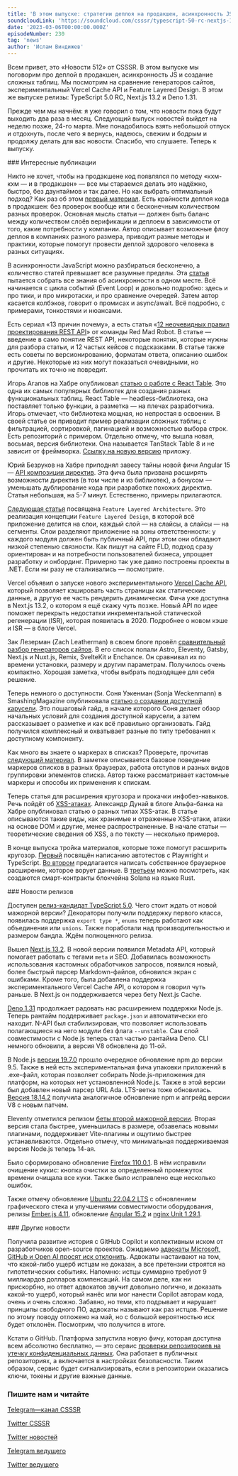 ```yaml
---
title: 'В этом выпуске: стратегии деплоя на продакшен, асинхронность JS, сравнение генераторов сайтов, экспериментальный Vercel Cache API и Feature Layered Design. И релизы: TypeScript 5.0 RC, Next.js 13.2 и Deno 1.31.'
soundcloudLink: 'https://soundcloud.com/csssr/typescript-50-rc-nextjs-132-feature-layered-design-deno-131-deploy-na-prod'
date: '2023-03-06T00:00:00.000Z'
episodeNumber: 230
tag: 'news'
author: 'Ислам Виндижев'
---
```


Всем привет, это «Новости 512» от CSSSR. В этом выпуске мы поговорим про деплой в продакшен, асинхронность JS и создание сложных таблиц. Мы посмотрим на сравнение генераторов сайтов, экспериментальный Vercel Cache API и Feature Layered Design. В этом же выпуске релизы: TypeScript 5.0 RC, Next.js 13.2 и Deno 1.31.

Прежде чем мы начнём: я уже говорил о том, что новости пока будут выходить два раза в месяц. Следующий выпуск новостей выйдет на неделю позже, 24-го марта. Мне понадобилось взять небольшой отпуск и отдохнуть, после чего я вернусь, надеюсь, свежим и бодрым и продолжу делать для вас новости. Спасибо, что слушаете. Теперь к выпуску.

<ParagraphWithImage imageName="laptopNews" >
  ### Интересные публикации

Никто не хочет, чтобы на продакшене код появлялся по методу «кхм-кхм — и в продакшен» — все мы стараемся делать это надёжно, быстро, без даунтаймов и так далее. Но как выбрать оптимальный подход? Как раз об этом [первый материал](https://blog.pragmaticengineer.com/shipping-to-production/). Есть крайности деплоя кода в продакшен: без проверок вообще или с бесконечным количеством разных проверок. Основная мысль статьи — должен быть баланс между количеством слоёв верификации и деплоем в зависимости от того, какие потребности у компании. Автор описывает возможные флоу деплоя в компаниях разного размера, приводит разные методы и практики, которые помогут провести деплой здорового человека в разных ситуациях.
</ParagraphWithImage>

В асинхронности JavaScript можно разбираться бесконечно, а количество статей превышает все разумные пределы. Эта [статья](https://habr.com/ru/company/yandex/blog/718084/) пытается собрать все знания об асинхронности в одном месте. Всё начинается c цикла событий (Event Loop) и довольно подробно: здесь и про тики, и про микротаски, и про сравнение очередей. Затем автор касается колбэков, говорит о промисах и async/await. Всё подробно, с примерами, тонкостями и нюансами.

Есть сериал «13 причин почему», а есть статья «[12 неочевидных правил проектирования REST API](https://habr.com/ru/company/redmadrobot/blog/719222/)» от команды Red Mad Robot. В статье — введение в само понятие REST API, некоторые понятия, которые нужны для разбора статьи, и 12 частых кейсов с подсказками. В статье также есть советы по версионированию, форматам ответа, описанию ошибок и другие. Некоторые из них могут показаться очевидными, но прочитать их точно не повредит.

Игорь Агапов на Хабре опубликовал [статью о работе с React Table](https://habr.com/ru/company/timeweb/blog/719796/). Это одна их самых популярных библиотек для создания разных функциональных таблиц. React Table — headless-библиотека, она поставляет только функции, а разметка — на плечах разработчика. Игорь отмечает, что библиотека мощная, но непростая в освоении. В своей статье он приводит пример реализации сложных таблиц с фильтрацией, сортировкой, пагинацией и возможностью выбора строк. Есть репозиторий с примером. Отдельно отмечу, что вышла новая, восьмая, версия библиотеки. Она называется TanStack Table 8 и не зависит от фреймворка. [Ссылку на новую версию](https://github.com/TanStack/table) приложу.

Юрий Безруков на Хабре приподнял завесу тайны новой фичи Angular 15 — [API композиции директив](https://habr.com/ru/post/718692/). Эта фича была призвана расширять возможности директив (в том числе и из библиотек), а бонусом — уменьшать дублирование кода при разработке похожих директив. Статья небольшая, на 5-7 минут. Естественно, примеры прилагаются.

[Следующая статья](https://blog.bitsrc.io/understand-the-most-reliable-frontend-architecture-c8578e3166b#7f5b) посвящена `Feature Layered Architecture`. Это реализация концепции `Feature Layered Design`, в которой всё приложение делится на слои, каждый слой — на слайсы, а слайсы — на сегменты. Слои разделяют приложение на зоны ответственности: у каждого модуля должен быть публичный API, при этом они обладают низкой степенью связности. Как пишут на сайте FLD, подход сразу ориентирован и на потребности пользователей бизнеса, упрощает разработку и онбординг. Примерно так уже давно построены проекты в .NET. Если ни разу не сталкивались — посмотрите.

Vercel объявил о запуске нового экспериментального [Vercel Cache API](https://vercel.com/blog/vercel-cache-api-nextjs-cache), который позволяет кэшировать часть страницы как статические данные, а другую ее часть рендерить динамически. Фича уже доступна в Next.js 13.2, о котором я ещё скажу чуть позже. Новый API по идее поможет перекрыть недостатки инкрементальной статической регенерации (ISR), которая появилась в 2020. Подробнее о новом кэше и ISR — в блоге Vercel.

Зак Лезерман (Zach Leatherman) в своем блоге провёл [сравнительный разбор генераторов сайтов](https://www.zachleat.com/web/site-generator-review/). В его список попали Astro, Eleventy, Gatsby, Next.js и Nuxt.js, Remix, SvelteKit и Enchance. Он сравнивал их по времени установки, размеру и другим параметрам. Получилось очень компактно. Хорошая заметка, чтобы выбрать подходящее для себя решение.

Теперь немного о доступности. Соня Уэкенман (Sonja Weckenmann) в SmashingMagazine опубликовала [статью о создании доступной карусели](https://www.smashingmagazine.com/2023/02/guide-building-accessible-carousels/). Это пошаговый гайд, в начале которого Соня делает обзор начальных условий для создания доступной карусели, а затем рассказывает о разметке и как всё правильно организовать. Гайд получился комплексный и охватывает разные по типу требования к доступному компоненту.

Как много вы знаете о маркерах в списках? Проверьте, прочитав [следующий материал](https://css-tricks.com/everything-you-need-to-know-about-the-gap-after-the-list-marker/). В заметке описывается базовое поведение маркеров списков в разных браузерах, работа отступов и разных видов группировки элементов списка. Автор также рассматривает кастомные маркеры и способы их применения к спискам.

Теперь статья для расширения кругозора и прокачки инфобез-навыков. Речь пойдёт об [XSS-атаках](https://habr.com/ru/company/alfa/blog/717896/). Александр Дунай в блоге Альфа-банка на Хабре опубликовал статью о разных типах XSS-атак. В статье описываются такие виды, как хранимые и отраженные XSS-атаки, атаки на основе DOM и другие, менее распространенные. В начале статьи — теоретические сведения об XSS, а по тексту — несколько примеров.

В конце выпуска тройка материалов, которые тоже помогут расширить кругозор. [Первый](https://habr.com/ru/post/718814/) посвящён написанию автотестов с Playwright и TypeScript. [Во втором](https://mattfrisbie.substack.com/p/spy-chrome-extension) предлагается написать собственное браузерное расширение, которое ворует данные. В [третьем](https://habr.com/ru/post/716312/) можно посмотреть, как создаются смарт-контракты блокчейна Solana на языке Rust.

<ParagraphWithImage imageName="manWithLaptop">
  ### Новости релизов

Доступен [релиз-кандидат TypeScript 5.0](https://devblogs.microsoft.com/typescript/announcing-typescript-5-0-rc/). Чего стоит ждать от новой мажорной версии? Декораторы получили поддержку первого класса, появилась поддержка `export type *`, `enums` теперь работают как объединения или `unions`. Также поработали над производительностью и размером бандла. Ждём полноценного релиза.
</ParagraphWithImage>

Вышел [Next.js 13.2](https://nextjs.org/blog/next-13-2). В новой версии появился Metadata API, который помогает работать с тегами `meta` и SEO. Добавилась возможность использования кастомных обработчиков запросов, появился новый, более быстрый парсер Markdown-файлов, обновился экран с ошибками. Кроме того, была добавлена поддержка экспериментального Vercel Cache API, о котором я говорил чуть раньше. В Next.js он поддерживается через бету Next.js Cache.

[Deno 1.31](https://deno.com/blog/v1.31) продолжает радовать нас расширением поддержки Node.js. Теперь рантайм поддерживает `package.json` и автоматически его находит. N-API был стабилизирован, что позволяет использовать полагающиеся на него модули без флага `--unstable`. Сам слой совместимости с Node.js теперь стал частью рантайма Deno. CLI немного обновили, а версия V8 обновлена до 11-ой.

В Node.js [версии 19.7.0](https://nodejs.org/en/blog/release/v19.7.0/) прошло очередное обновление npm до версии 9.5. Также в ней есть экспериментальная фича упаковки приложений в .exe-файл, которая позволяет собирать Node.js-приложения для платформ, на которых нет установленной Node.js. Также в этой версии был добавлен новый парсер URL Ada. LTS-ветка тоже обновилась. [Версия 18.14.2](https://nodejs.org/en/blog/release/v18.14.2/) получила аналогичное обновление npm и апгрейд версии V8 с новым патчем.

Eleventy отметился релизом [беты второй мажорной версии](https://www.11ty.dev/blog/eleventy-v2-beta/). Вторая версия стала быстрее, уменьшилась в размере, обзавелась новыми плагинами, поддерживает Vite-плагины и ощутимо быстрее устанавливаются. Отдельно отмечу, что минимальная поддерживаемая версия Node.js теперь 14-ая.

Было сформировано обновление [Firefox 110.0.1](https://www.mozilla.org/en-US/firefox/110.0.1/releasenotes/). В нём исправили очищение кукис: кнопка очистки за определенный промежуток времени очищала все куки. Также было исправлено еще несколько ошибок.

Также отмечу обновление [Ubuntu 22.04.2 LTS](https://lists.ubuntu.com/archives/ubuntu-announce/2023-February/000286.html) с обновлением графического стека и улучшениями совместимости оборудования, релизы [Ember.js 4.11](https://github.com/emberjs/ember.js/releases/tag/v4.11.0), обновление [Angular 15.2](https://github.com/angular/angular/releases/tag/15.2.0) и [nginx Unit 1.29.1](https://unit.nginx.org/news/2023/#unit1291released).

<ParagraphWithImage imageName="laptopNews" >
    ### Другие новости

Получила развитие история с GitHub Copilot и коллективным иском от разработчиков open-source проектов. Ожидаемо [адвокаты Microsoft, GitHub и Open AI просят иск отклонить](https://habr.com/ru/news/t/713480/). Адвокаты настаивают на том, что какой-либо ущерб истцам не доказан, а все претензии строятся на гипотетических событиях. Напомню: истцы суммарно требуют 9 миллиардов долларов компенсаций. На самом деле, как ни прискорбно, но ответ адвокатов звучит довольно логично, и доказать какой-то ущерб, который нанёс или мог нанести Copilot авторам кода, очень и очень сложно. Забавно, но теми, кто подрывает и нарушает принципы свободного ПО, адвокаты называют как раз истцов. Решение по этому поводу отложено на май, но с большой вероятностью иск будет отклонён. Посмотрим, что получится в итоге.
</ParagraphWithImage>

Кстати о GitHub. Платформа запустила новую фичу, которая доступна всем абсолютно бесплатно, — это сервис [проверки репозиториев на утечку конфиденциальных данных](https://github.blog/2023-02-28-secret-scanning-alerts-are-now-available-and-free-for-all-public-repositories/). Она работает в публичных репозиториях, а включается в настройках безопасности. Таким образом, сервис будет сигнализировать, если в репозитории оказались ключи, токены и другие важные данные.

  ### Пишите нам и читайте
  [Telegram—канал CSSSR](https://t.me/csssr)

  [Twitter CSSSR](https://twitter.com/csssr_dev)

  [Twitter новостей](https://twitter.com/csssr_news)

  [Telegram ведущего](https://t.me/Vindizh)

  [Twitter ведущего](https://twitter.com/Vindizh)
